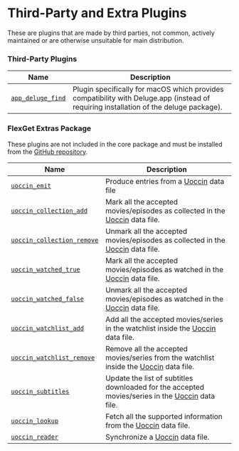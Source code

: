 # Third-Party and Extra Plugins
These are plugins that are made by third parties, not common, actively maintained or are otherwise unsuitable for main distribution.

### Third-Party Plugins
| **Name** | **Description** |
| --- | --- |
| [`app_deluge_find`](/Plugins/app_deluge_find) | Plugin specifically for macOS which provides compatibility with Deluge.app (instead of requiring installation of the deluge package).

### FlexGet Extras Package

These plugins are not included in the core package and must be installed from the [GitHub repository](https://github.com/Flexget/extras).

| **Name** | **Description** |
| --- | --- |
| [`uoccin_emit`](/Plugins/uoccin_emit) | Produce entries from a [Uoccin](https://github.com/tarzasai/Uoccin) data file |
| [`uoccin_collection_add`](/Plugins/uoccin_collection) | Mark all the accepted movies/episodes as collected in the [Uoccin](https://github.com/tarzasai/Uoccin) data file. |
| [`uoccin_collection_remove`](/Plugins/uoccin_collection) | Unmark all the accepted movies/episodes as collected in the [Uoccin](https://github.com/tarzasai/Uoccin) data file. |
| [`uoccin_watched_true`](/Plugins/uoccin_watched) | Mark all the accepted movies/episodes as watched in the [Uoccin](https://github.com/tarzasai/Uoccin) data file. |
| [`uoccin_watched_false`](/Plugins/uoccin_watched) | Unmark all the accepted movies/episodes as watched in the [Uoccin](https://github.com/tarzasai/Uoccin) data file. |
| [`uoccin_watchlist_add`](/Plugins/uoccin_watchlist) | Add all the accepted movies/series in the watchlist inside the [Uoccin](https://github.com/tarzasai/Uoccin) data file. |
| [`uoccin_watchlist_remove`](/Plugins/uoccin_watchlist) | Remove all the accepted movies/series from the watchlist inside the [Uoccin](https://github.com/tarzasai/Uoccin) data file. |
| [`uoccin_subtitles`](/Plugins/uoccin_subtitles) | Update the list of subtitles downloaded for the accepted movies/series in the [Uoccin](https://github.com/tarzasai/Uoccin) data file. |
| [`uoccin_lookup`](/Plugins/uoccin_lookup) | Fetch all the supported information from the [Uoccin](https://github.com/tarzasai/Uoccin) data file. |
| [`uoccin_reader`](/Plugins/uoccin_reader) | Synchronize a [Uoccin](https://github.com/tarzasai/Uoccin) data file. |
